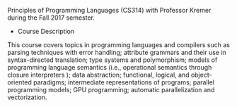 Principles of Programming Languages (CS314) with Professor Kremer during the Fall 2017 semester.

- Course Description

This course covers topics in programming languages and compilers such as parsing techniques with error handling; attribute grammars and their use in syntax-directed translation; type systems and polymorphism; models of programming language semantics (i.e., operational semantics through closure interpreters ); data abstraction; functional, logical, and object-oriented paradigms; intermediate representations of programs; parallel programming models; GPU programming; automatic parallelization and vectorization.

